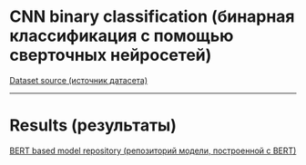 # CNN binary classification (бинарная классификация с помощью сверточных нейросетей)
[Dataset source (источник датасета)](https://figshare.com/articles/dataset/VK_binary_classification/13712215)

---

# Results (результаты)

[BERT based model repository (репозиторий модели, построенной с BERT)](https://github.com/vifirsanova/Binary-Text-Classification-with-BERT)
